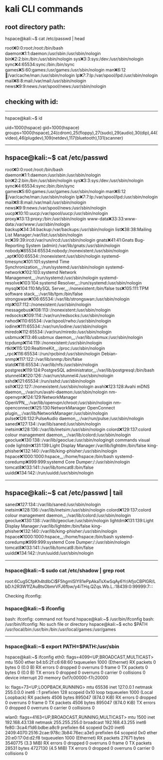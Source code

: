# kali CLI commands 
## root directory path:

hspace@kali:~$ cat /etc/passwd | head

root:x:0:0:root:/root:/bin/bash
daemon:x:1:1:daemon:/usr/sbin:/usr/sbin/nologin
bin:x:2:2:bin:/bin:/usr/sbin/nologin
sys:x:3:3:sys:/dev:/usr/sbin/nologin
sync:x:4:65534:sync:/bin:/bin/sync
games:x:5:60:games:/usr/games:/usr/sbin/nologin
man:x:6:12:man:/var/cache/man:/usr/sbin/nologin
lp:x:7:7:lp:/var/spool/lpd:/usr/sbin/nologin
mail:x:8:8:mail:/var/mail:/usr/sbin/nologin
news:x:9:9:news:/var/spool/news:/usr/sbin/nologin

## checking with id:
**** 
hspace@kali:~$ id

uid=1000(hspace) gid=1000(hspace) groups=1000(hspace),24(cdrom),25(floppy),27(sudo),29(audio),30(dip),44(video),46(plugdev),109(netdev),117(bluetooth),131(scanner)
***

## hspace@kali:~$ cat /etc/passwd 

root:x:0:0:root:/root:/bin/bash
daemon:x:1:1:daemon:/usr/sbin:/usr/sbin/nologin
bin:x:2:2:bin:/bin:/usr/sbin/nologin
sys:x:3:3:sys:/dev:/usr/sbin/nologin
sync:x:4:65534:sync:/bin:/bin/sync
games:x:5:60:games:/usr/games:/usr/sbin/nologin
man:x:6:12:man:/var/cache/man:/usr/sbin/nologin
lp:x:7:7:lp:/var/spool/lpd:/usr/sbin/nologin
mail:x:8:8:mail:/var/mail:/usr/sbin/nologin
news:x:9:9:news:/var/spool/news:/usr/sbin/nologin
uucp:x:10:10:uucp:/var/spool/uucp:/usr/sbin/nologin
proxy:x:13:13:proxy:/bin:/usr/sbin/nologin
www-data:x:33:33:www-data:/var/www:/usr/sbin/nologin
backup:x:34:34:backup:/var/backups:/usr/sbin/nologin
list:x:38:38:Mailing List Manager:/var/list:/usr/sbin/nologin
irc:x:39:39:ircd:/var/run/ircd:/usr/sbin/nologin
gnats:x:41:41:Gnats Bug-Reporting System (admin):/var/lib/gnats:/usr/sbin/nologin
nobody:x:65534:65534:nobody:/nonexistent:/usr/sbin/nologin
_apt:x:100:65534::/nonexistent:/usr/sbin/nologin
systemd-timesync:x:101:101:systemd Time Synchronization,,,:/run/systemd:/usr/sbin/nologin
systemd-network:x:102:103:systemd Network Management,,,:/run/systemd:/usr/sbin/nologin
systemd-resolve:x:103:104:systemd Resolver,,,:/run/systemd:/usr/sbin/nologin
mysql:x:104:110:MySQL Server,,,:/nonexistent:/bin/false
tss:x:105:111:TPM software stack,,,:/var/lib/tpm:/bin/false
strongswan:x:106:65534::/var/lib/strongswan:/usr/sbin/nologin
ntp:x:107:112::/nonexistent:/usr/sbin/nologin
messagebus:x:108:113::/nonexistent:/usr/sbin/nologin                                                                                                                  
redsocks:x:109:114::/var/run/redsocks:/usr/sbin/nologin
rwhod:x:110:65534::/var/spool/rwho:/usr/sbin/nologin
iodine:x:111:65534::/var/run/iodine:/usr/sbin/nologin
miredo:x:112:65534::/var/run/miredo:/usr/sbin/nologin
usbmux:x:113:46:usbmux daemon,,,:/var/lib/usbmux:/usr/sbin/nologin
tcpdump:x:114:119::/nonexistent:/usr/sbin/nologin
rtkit:x:115:120:RealtimeKit,,,:/proc:/usr/sbin/nologin
_rpc:x:116:65534::/run/rpcbind:/usr/sbin/nologin
Debian-snmp:x:117:122::/var/lib/snmp:/bin/false
statd:x:118:65534::/var/lib/nfs:/usr/sbin/nologin
postgres:x:119:124:PostgreSQL administrator,,,:/var/lib/postgresql:/bin/bash
stunnel4:x:120:126::/var/run/stunnel4:/usr/sbin/nologin
sshd:x:121:65534::/run/sshd:/usr/sbin/nologin
sslh:x:122:127::/nonexistent:/usr/sbin/nologin
avahi:x:123:128:Avahi mDNS daemon,,,:/var/run/avahi-daemon:/usr/sbin/nologin
nm-openvpn:x:124:129:NetworkManager OpenVPN,,,:/var/lib/openvpn/chroot:/usr/sbin/nologin
nm-openconnect:x:125:130:NetworkManager OpenConnect plugin,,,:/var/lib/NetworkManager:/usr/sbin/nologin
pulse:x:126:132:PulseAudio daemon,,,:/var/run/pulse:/usr/sbin/nologin
saned:x:127:134::/var/lib/saned:/usr/sbin/nologin
inetsim:x:128:136::/var/lib/inetsim:/usr/sbin/nologin
colord:x:129:137:colord colour management daemon,,,:/var/lib/colord:/usr/sbin/nologin
geoclue:x:130:138::/var/lib/geoclue:/usr/sbin/nologingit commands visual code
lightdm:x:131:139:Light Display Manager:/var/lib/lightdm:/bin/false
king-phisher:x:132:140::/var/lib/king-phisher:/usr/sbin/nologin
hspace:x:1000:1000:hspace,,,:/home/hspace:/bin/bash
systemd-coredump:x:999:999:systemd Core Dumper:/:/usr/sbin/nologin
tomcat8:x:133:141::/var/lib/tomcat8:/bin/false
uuidd:x:134:142::/run/uuidd:/usr/sbin/nologin

***

## hspace@kali:~$  cat /etc/passwd | tail

saned:x:127:134::/var/lib/saned:/usr/sbin/nologin
inetsim:x:128:136::/var/lib/inetsim:/usr/sbin/nologin
colord:x:129:137:colord colour management daemon,,,:/var/lib/colord:/usr/sbin/nologin
geoclue:x:130:138::/var/lib/geoclue:/usr/sbin/nologin
lightdm:x:131:139:Light Display Manager:/var/lib/lightdm:/bin/false
king-phisher:x:132:140::/var/lib/king-phisher:/usr/sbin/nologin
hspace:x:1000:1000:hspace,,,:/home/hspace:/bin/bash
systemd-coredump:x:999:999:systemd Core Dumper:/:/usr/sbin/nologin
tomcat8:x:133:141::/var/lib/tomcat8:/bin/false
uuidd:x:134:142::/run/uuidd:/usr/sbin/nologin
***
### hspace@kali:~$ sudo cat /etc/shadow | grep root

root:$6$Cug5CfpKh4tdIbCi$F5hgmISlY81ePpAkaTsXwSqAy6Yr/AfjoCBPlGR/LbD.h2R3W1fZAuBtsObmrVFJ6fbw/y4iTHq.QZqs.Wb.L.:18439:0:99999:7:::

Checking ifconfig:

### hspace@kali:~$ ifconfig

bash: ifconfig: command not found
hspace@kali:~$ /usr/bin/ifconfig
bash: /usr/bin/ifconfig: No such file or directory
hspace@kali:~$ echo $PATH
/usr/local/bin:/usr/bin:/bin:/usr/local/games:/usr/games
***

### hspace@kali:~$ export PATH=$PATH:/usr/sbin

hspace@kali:~$ ifconfig
eth0: flags=4099<UP,BROADCAST,MULTICAST>  mtu 1500
        ether b4:b5:2f:c6:68:60  txqueuelen 1000  (Ethernet)
        RX packets 0  bytes 0 (0.0 B)
        RX errors 0  dropped 0  overruns 0  frame 0
        TX packets 0  bytes 0 (0.0 B)
        TX errors 0  dropped 0 overruns 0  carrier 0  collisions 0
        device interrupt 20  memory 0xf7c00000-f7c20000  

lo: flags=73<UP,LOOPBACK,RUNNING>  mtu 65536
        inet 127.0.0.1  netmask 255.0.0.0
        inet6 ::1  prefixlen 128  scopeid 0x10<host>
        loop  txqueuelen 1000  (Local Loopback)
        RX packets 4506  bytes 895047 (874.0 KiB)
        RX errors 0  dropped 0  overruns 0  frame 0
        TX packets 4506  bytes 895047 (874.0 KiB)
        TX errors 0  dropped 0 overruns 0  carrier 0  collisions 0

wlan0: flags=4163<UP,BROADCAST,RUNNING,MULTICAST>  mtu 1500
        inet 192.168.43.138  netmask 255.255.255.0  broadcast 192.168.43.255
        inet6 fe80::3ca4:f1d6:bdbe:a8c9  prefixlen 64  scopeid 0x20<link>
        inet6 2409:4070:2516:2cae:978c:3b84:76ec:a3e5  prefixlen 64  scopeid 0x0<global>
        ether 20:e0:17:0d:d2:f8  txqueuelen 1000  (Ethernet)
        RX packets 27671  bytes 3540775 (3.3 MiB)
        RX errors 0  dropped 0  overruns 0  frame 0
        TX packets 28531  bytes 4727130 (4.5 MiB)
        TX errors 0  dropped 0 overruns 0  carrier 0  collisions 0

